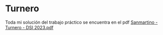 # Turnero

Toda mi solución del trabajo práctico se encuentra en el pdf [Sanmartino - Turnero - DSI 2023.pdf](
Sanmartino%20-%20Turnero%20-%20DSI%202023.pdf)